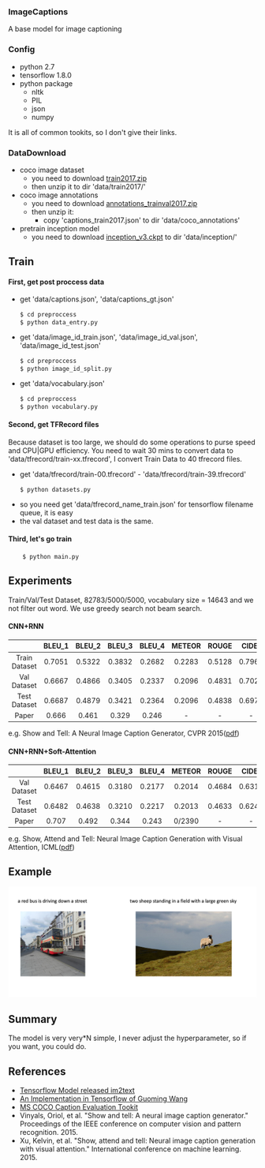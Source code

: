 ### ImageCaptions
A base model for image captioning

### Config
- python 2.7
- tensorflow 1.8.0
- python package 
    * nltk
    * PIL
    * json
    * numpy

It is all of common tookits, so I don't give their links.

### DataDownload
- coco image dataset
    * you need to download [train2017.zip](http://images.cocodataset.org/zips/train2017.zip)
    * then unzip it to dir 'data/train2017/'
- coco image annotations
    * you need to download [annotations_trainval2017.zip](http://images.cocodataset.org/annotations/annotations_trainval2017.zip)
    * then unzip it:
        * copy 'captions_train2017.json' to dir 'data/coco_annotations'
- pretrain inception model
    * you need to download [inception_v3.ckpt](http://download.tensorflow.org/models/inception_v3_2016_08_28.tar.gz
) to dir 'data/inception/'

## Train
#### First, get post proccess data
- get 'data/captions.json', 'data/captions_gt.json'
    ```shell
    $ cd preproccess
    $ python data_entry.py    
    ```
- get 'data/image_id_train.json', 'data/image_id_val.json', 'data/image_id_test.json'
    ```shell
    $ cd preproccess
    $ python image_id_split.py    
    ```
- get 'data/vocabulary.json'
    ```shell
    $ cd preproccess
    $ python vocabulary.py    
    ```
#### Second, get TFRecord files
Because dataset is too large, we should do some operations to purse speed and CPU|GPU efficiency.
You need to wait 30 mins to convert data to 'data/tfrecord/train-xx.tfrecord', I convert Train Data to 40 tfrecord files.
* get 'data/tfrecord/train-00.tfrecord' - 'data/tfrecord/train-39.tfrecord'
    ```shell
    $ python datasets.py    
    ```
* so you need get 'data/tfrecord_name_train.json' for tensorflow filename queue, it is easy
* the val dataset and test data is the same.
    
#### Third, let's go train
```shell
    $ python main.py    
```

## Experiments
Train/Val/Test Dataset, 82783/5000/5000, vocabulary size = 14643 and we not filter out word. We use greedy search not beam search.
#### CNN+RNN
|  | BLEU_1 | BLEU_2 | BLEU_3 | BLEU_4 | METEOR | ROUGE | CIDEr |
| :---: | :---: | :---: | :---: | :---: | :---: | :---: | :---: |
| Train Dataset | 0.7051 | 0.5322 | 0.3832 | 0.2682 | 0.2283 | 0.5128 | 0.7968 |
| Val Dataset | 0.6667 | 0.4866 | 0.3405 | 0.2337 | 0.2096 | 0.4831 | 0.7024 |
| Test Dataset | 0.6687 | 0.4879 | 0.3421 | 0.2364 | 0.2096 | 0.4838 | 0.6972 |
| Paper | 0.666 | 0.461 | 0.329 | 0.246 | - | - | - |

e.g. Show and Tell: A Neural Image Caption Generator, CVPR 2015([pdf](https://arxiv.org/pdf/1411.4555.pdf))

#### CNN+RNN+Soft-Attention
|  | BLEU_1 | BLEU_2 | BLEU_3 | BLEU_4 | METEOR | ROUGE | CIDEr |
| :---: | :---: | :---: | :---: | :---: | :---: | :---: | :---: |
| Val Dataset | 0.6467 | 0.4615 | 0.3180 | 0.2177 | 0.2014 | 0.4684 | 0.6310 |
| Test Dataset | 0.6482 | 0.4638 | 0.3210 | 0.2217 | 0.2013 | 0.4633 | 0.6245 |
| Paper | 0.707 | 0.492 | 0.344 | 0.243 | 0/2390 | - | - |

e.g. Show, Attend and Tell: Neural Image Caption Generation with Visual Attention, ICML([pdf](https://arxiv.org/pdf/1502.03044.pdf))
## Example
![examples](data/examples/example1.png)

## Summary
The model is very very*N simple, I never adjust the hyperparameter, so if you want, you could do.

## References
- [Tensorflow Model released im2text](https://github.com/tensorflow/models/tree/master/research/im2txt)
- [An Implementation in Tensorflow of Guoming Wang](https://github.com/DeepRNN/image_captioning)
- [MS COCO Caption Evaluation Tookit](https://github.com/tylin/coco-caption)
- Vinyals, Oriol, et al. "Show and tell: A neural image caption generator." Proceedings of the IEEE conference on computer vision and pattern recognition. 2015.
- Xu, Kelvin, et al. "Show, attend and tell: Neural image caption generation with visual attention." International conference on machine learning. 2015.
